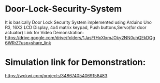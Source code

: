 # Door-Lock-Security-System
It is basically Door Lock Security System implemented using Arduino Uno R3, 16X2 LCD Display, 4x4 matrix keypad, Push buttons,Servo(for door actuator)
Link for Video Demonstration: https://drive.google.com/drive/folders/1JasFfHxXIxmJOky2NN0uhQEkDQg6WRrZ?usp=share_link
# Simulation link for Demonstration:
   https://wokwi.com/projects/348674054069158483
